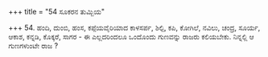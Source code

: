 +++
title = "54 ಸೂಕರನ ತುಮ್ಬಿಯ"

+++
54. ಹಂದಿ, ದುಂಬಿ, ಹಂಸ, ಕಪ್ಪೆಯವೈರಿಯಾದ ಕಾಳಸರ್ಪ, ಶಿಲ್ಪಿ, ಕಪಿ, ಕೋಗಿಲೆ, ನವಿಲು, ಚಂದ್ರ, ಸೂರ್ಯ, ಆಕಾಶ, ಕನ್ನಡಿ, ಕೊಕ್ಕರೆ, ಸಾಗರ - ಈ ಎಲ್ಲದರಿಂದಲೂ ಒಂದೊಂದು ಗುಣವನ್ನು ರಾಜರು ಕಲಿಯಬೇಕು. ನಿನ್ನಲ್ಲಿ ಆ ಗುಣಗಳುಂಟೇ ರಾಜ ?